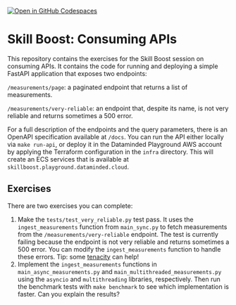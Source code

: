 [![Open in GitHub Codespaces](https://github.com/codespaces/badge.svg)](https://codespaces.new/datamindedacademy/skill-boost-consuming-apis)
# Skill Boost: Consuming APIs

This repository contains the exercises for the Skill Boost session on consuming APIs. It contains the code for running and deploying a simple FastAPI application that exposes two endpoints:

`/measurements/page`: a paginated endpoint that returns a list of measurements.

`/measurements/very-reliable`: an endpoint that, despite its name, is not very reliable and returns sometimes a 500 error.

For a full description of the endpoints and the query parameters, there is an OpenAPI specification available at `/docs`. You can run the API either locally via `make run-api`, or deploy it in the Dataminded Playground AWS account by applying the Terraform configuration in the `infra` directory. This will create an ECS services that is available at `skillboost.playground.dataminded.cloud`.

## Exercises

There are two exercises you can complete:

1. Make the `tests/test_very_reliable.py` test pass. It uses the `ingest_measurements` function from `main_sync.py` to fetch measurements from the `/measurements/very-reliable` endpoint. The test is currently failing because the endpoint is not very reliable and returns sometimes a 500 error. You can modify the `ingest_measurements` function to handle these errors. Tip: some [tenacity](https://tenacity.readthedocs.io/en/latest/) can help!
2. Implement the `ingest_measurements` functions in `main_async_measurements.py` and `main_multithreaded_measurements.py` using the `asyncio` and `multithreading` libraries, respectively. Then run the benchmark tests with `make benchmark` to see which implementation is faster. Can you explain the results?
